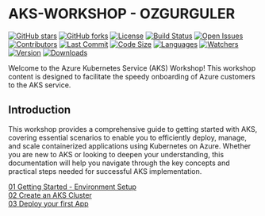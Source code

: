 # AKS-WORKSHOP - OZGURGULER 

[![GitHub stars](https://img.shields.io/github/stars/ozgurgulerx/aks-workshop)](https://github.com/ozgurgulerx/aks-workshop/stargazers)
[![GitHub forks](https://img.shields.io/github/forks/ozgurgulerx/aks-workshop)](https://github.com/ozgurgulerx/aks-workshop/network)
[![License](https://img.shields.io/github/license/ozgurgulerx/aks-workshop)](https://github.com/ozgurgulerx/aks-workshop/blob/main/LICENSE)
[![Build Status](https://img.shields.io/github/actions/workflow/status/ozgurgulerx/aks-workshop/your-workflow.yml?branch=main)](https://github.com/ozgurgulerx/aks-workshop/actions)
[![Open Issues](https://img.shields.io/github/issues/ozgurgulerx/aks-workshop)](https://github.com/ozgurgulerx/aks-workshop/issues)
[![Contributors](https://img.shields.io/github/contributors/ozgurgulerx/aks-workshop)](https://github.com/ozgurgulerx/aks-workshop/graphs/contributors)
[![Last Commit](https://img.shields.io/github/last-commit/ozgurgulerx/aks-workshop)](https://github.com/ozgurgulerx/aks-workshop/commits/main)
[![Code Size](https://img.shields.io/github/languages/code-size/ozgurgulerx/aks-workshop)](https://github.com/ozgurgulerx/aks-workshop)
[![Languages](https://img.shields.io/github/languages/top/ozgurgulerx/aks-workshop)](https://github.com/ozgurgulerx/aks-workshop)
[![Watchers](https://img.shields.io/github/watchers/ozgurgulerx/aks-workshop?style=social)](https://github.com/ozgurgulerx/aks-workshop/watchers)
[![Version](https://img.shields.io/github/v/release/ozgurgulerx/aks-workshop?include_prereleases)](https://github.com/ozgurgulerx/aks-workshop/releases)
[![Downloads](https://img.shields.io/github/downloads/ozgurgulerx/aks-workshop/total)](https://github.com/ozgurgulerx/aks-workshop/releases)

Welcome to the Azure Kubernetes Service (AKS) Workshop! This workshop content is designed to facilitate the speedy onboarding of Azure customers to the AKS service.

## Introduction
This workshop provides a comprehensive guide to getting started with AKS, covering essential scenarios to enable you to efficiently deploy, manage, and scale containerized applications using Kubernetes on Azure. Whether you are new to AKS or looking to deepen your understanding, this documentation will help you navigate through the key concepts and practical steps needed for successful AKS implementation.

[01 Getting Started - Environment Setup](./labs/01GettingStarted.md) \
[02 Create an AKS Cluster](./labs/02Create-an-AKS-Cluster.md) \
[03 Deploy your first App](./labs/03Deploy-first-app.md)

